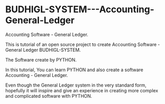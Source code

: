 # BUDHIGL-SYSTEM---Accounting-General-Ledger
Accounting Software - General Ledger.

This is tutorial of an open source project to create Accounting Software - General Ledger BUDHIGL-SYSTEM. 

The Software create by PYTHON.

In this tutorial, You can learn PYTHON and also create a software Accounting - General Ledger.

Even though the General Ledger system in the very standard form, hopefully it will inspire and give 
an experience in creating more complex and complicated software with PYTHON.
